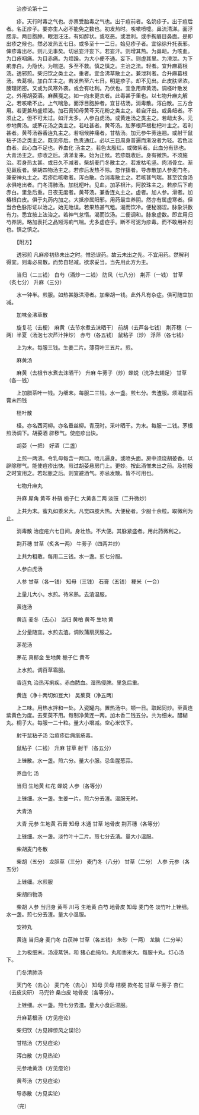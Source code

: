 <!-- { "loadSidebar": true } -->
　　治疹论第十二

　　疹。天行时毒之气也。亦禀受胎毒之气也。出于痘前者。名奶疹子。出于痘后者。名正疹子。要亦生人必不能免之数也。初发热时。咳嗽喷嚏。鼻流清涕。面浮腮赤。两目胞肿。眼泪汪汪。有如醉状。或呕恶。或泄利。或手掏眉目鼻面。是即出疹之候也。然必发热五七日。或多至十一二日。始见疹子者。宜徐徐升托表邪。俾疹毒出尽。则儿无事矣。切忌妄汗妄下。若妄汗。则增其热。为鼻衄。为咳血。为口疮咽痛。为目赤痛。为烦躁。为大小便不通。妄下。则虚其里。为滑泄。为下痢赤白。为隐伏。为喘逆。多至不救。慎之慎之。主治之法。轻者。宜升麻葛根汤。透邪煎。柴归饮之类主之。重者。宜金沸草散主之。兼泄利者。合升麻葛根汤。去葛根。加白芷主之。若发热至六七日。明是疹子。却不见出。此皮肤坚浓。腠理闭密。又或为风寒外袭。或会有吐利。乃伏也。宜急用麻黄汤。调柽叶散发之。外用胡荽酒。麻蘸戛之。如一向未更衣者。此毒甚于里也。以七物升麻丸解之。若咳嗽不止。上气喘急。面浮目胞肿者。宜甘桔汤。消毒散。泻白散。三方合用。若更兼热盛烦渴。加石膏知母黄芩天花粉之类主之。若自汗出。或鼻衄者。不须止之。但不可太过。如汗太多。人参白虎汤。或黄连汤之类主之。若衄太多。元参地黄汤。或茅花汤之类主之。若吐甚者。黄芩汤。加茅根芦根枇杷叶主之。若利甚者。黄芩汤吞香连丸主之。若咽候肿痛者。甘桔汤。加元参牛蒡连翘。或射干鼠粘子汤之类主之。既见疹后。色贵通红。必以三日周身普遍而渐没者为轻。若色淡白者。此心血不足也。养血化 汤主之。若色太殷红。或微紫者。此血分有热也。大青汤主之。疹收之后。清涕复来。始为正候。若疹既收后。身有微热。不须施治。若身热太甚。或日久不减者。柴胡麦门冬散主之。若发枯毛竖。肉消骨立。渐见羸瘦者。柴胡四物汤主之。若疹后发热不除。忽作搐者。导赤散加人参麦门冬。兼安神丸主之。若疹后咳嗽者。泻白散。合消毒散主之。若咳甚气喘。甚至饮食汤水俱呛出者。门冬清肺汤。加枇杷叶。见血。加茅根汁。阿胶珠主之。若疹后下痢赤白。里急后重。日夜无度者。黄芩汤。兼香连丸主之。虚者。加人参。滑者。加椿根白皮。俱于丸药内加之。大抵疹属阳邪。用药最宜养阴。然亦有属虚寒者。但当合色脉形证以治之。始无贻误。若果热甚气粗。渴而饮冷。便秘溺涩。脉象洪数有力。悉宜按上法治之。若神气怠惰。渴而饮汤。二便调和。脉象虚数。即宜用归芍养阴。略加表托之品矧泻痢气喘。尤多虚症乎。断不可泥为疹毒。而不敢用补剂也。慎之慎之。

　　【附方】

　　透邪煎 凡麻疹初热未出之时。惟恐误药。故云未出之先。不宜用药。然解利得宜。则毒必易散。而势自轻减。欲求妥当。当先用此方为主。

　　当归（二三钱） 白芍（酒炒一二钱） 防风（七八分） 荆芥（一钱） 甘草（炙七分） 升麻（三分）

　　水一钟半。煎服。如热甚脉洪滑者。加柴胡一钱。此外凡有杂症。俱可随宜加减。

　　加味金沸草散

　　旋复花（去梗） 麻黄（去节水煮去沫晒干） 前胡（去芦各七钱） 荆芥穗（一两）半夏（汤泡七次芦汁拌炒） 赤芍（各五钱） 鼠粘子（炒） 浮萍（各七钱）

　　上为末。每服三钱。生姜二片。薄荷叶三五片。煎。

　　麻黄汤

　　麻黄（去根节水煮去沫晒干） 升麻 牛蒡子（炒）蝉蜕（洗净去翅足） 甘草（各一钱）

　　上加腊茶叶一钱。为细末。每服二三钱。水一盏。煎七分。去渣服。烦渴加石膏末四钱

　　柽叶散

　　柽。亦名西河柳。亦名垂丝柳。青茂时。采叶晒干。为末。每服一二钱。茅根煎汤调下。胡荽酒 辟秽气。使痘疹出快。

　　胡荽（一把） 好酒（二盏）

　　上煎一两沸。令乳母每含一两口。喷儿遍身。或喷头面。房中须烧胡荽香。以辟除秽气。能使痘疹出快。煎过胡荽悬房门上。更妙。按此酒惟未出之前。及初报之时宜用之。若起胀之后。则宜避酒气。亦忌发散。皆不可用也。

　　七物升麻丸

　　升麻 犀角 黄芩 朴硝 栀子仁 大黄各二两 淡豉（二升微炒）

　　上共为末。蜜丸如黍米大。凡觉四肢大热。大便秘者。少服十余粒。取微利为止。

　　消毒散 治痘疮六七日间。身壮热。不大便。其脉紧盛者。用此药微利之。

　　荆芥穗 甘草（炙各一两） 牛蒡子（四两并炒）

　　上共为粗散。每用二三钱。水一盏。煎七分服。

　　人参白虎汤

　　人参 甘草（各一钱） 知母（三钱） 石膏（五钱） 粳米（一合）

　　上量儿大小。水煎。待米熟。去渣温服。

　　黄连汤

　　黄连 麦冬（去心） 当归 黄柏 黄芩 生地 黄

　　上分量随宜。水煎去渣。调败蒲扇灰服之。

　　茅花汤

　　茅花 真郁金 生地黄 栀子仁 黄芩

　　上水煎。调百草霜服。

　　香连丸 治热泻痢疾。赤白脓血。湿热侵脾。里急后重。

　　黄连（净十两切如豆大） 吴茱萸（净五两）

　　上二味。用热水拌和一处。入瓷罐内。置热汤中。顿一日。取起同炒。至黄连紫黄色为度。去茱萸不用。每制净黄连一两。加木香二钱五分。共为细末。醋糊丸。桐子大。每服一二十粒。量大小增减。空心米饮下。

　　射干鼠粘子汤 治痘疹后痈疽疮毒。

　　鼠粘子（二钱） 升麻 甘草 射干（各五分）

　　上锉散。水一盏。煎六分。量大小服。忌鱼腥葱蒜。

　　养血化 汤

　　当归 生地黄 红花 蝉蜕 人参（各等分）

　　上锉细。水一盏。生姜一片。煎六分去渣。温服无时。

　　大青汤

　　大青 元参 生地黄 石膏 知母 木通 甘草 地骨皮 荆芥穗（各等分）

　　上锉细。水一盏。淡竹叶十二片。煎七分去渣。量大小温服。

　　柴胡麦门冬散

　　柴胡（五分） 龙胆草（三分） 麦门冬（八分） 甘草（二分） 人参 元参（各五分）

　　上锉细。水煎服

　　柴胡四物汤

　　柴胡 人参 当归身 黄芩 川芎 生地黄 白芍 地骨皮 知母 麦门冬 淡竹叶上锉细。水一盏。煎七分去渣。量大小温服。

　　安神丸

　　黄连 当归身 麦门冬 白茯神 甘草（各五钱） 朱砂（一两） 龙脑（二分半）

　　上为极细末。汤浸蒸饼。和 猪心血捣匀。丸和黍米大。每服十丸。灯心汤下。

　　门冬清肺汤

　　天门冬（去心） 麦门冬（去心） 知母 贝母 桔梗 款冬花 甘草 牛蒡子 杏仁（去皮尖研） 马兜铃 桑白皮 地骨皮（各等分）。

　　上锉细。水一盏。煎七分去渣。量大小食后温服。

　　升麻葛根汤（方见痘论）

　　柴归饮（方见辨惊风之误论）

　　甘桔汤（方见痘论）

　　泻白散（方见热论）

　　元参地黄汤（方见痘论）

　　黄芩汤（方见痘论）

　　导赤散（方见实论）

　　（完）

　　
